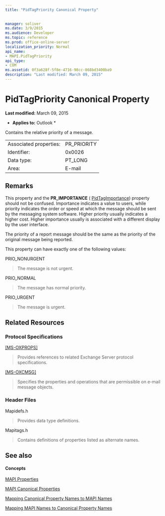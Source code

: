 ```yaml
---
title: "PidTagPriority Canonical Property"
 
 
manager: soliver
ms.date: 3/9/2015
ms.audience: Developer
ms.topic: reference
ms.prod: office-online-server
localization_priority: Normal
api_name:
- MAPI.PidTagPriority
api_type:
- COM
ms.assetid: 0f3a628f-5f8e-4716-98cc-868bd3400ba9
description: "Last modified: March 09, 2015"
---
```


# PidTagPriority Canonical Property

 **Last modified:** March 09, 2015 
  
 * **Applies to:** Outlook * 
  
Contains the relative priority of a message.
  
|||
|:-----|:-----|
|Associated properties:  <br/> |PR_PRIORITY  <br/> |
|Identifier:  <br/> |0x0026  <br/> |
|Data type:  <br/> |PT_LONG  <br/> |
|Area:  <br/> |E-mail  <br/> |
   
## Remarks

This property and the **PR_IMPORTANCE** ( [PidTagImportance](pidtagimportance-canonical-property.md)) property should not be confused. Importance indicates a value to users, while priority indicates the order or speed at which the message should be sent by the messaging system software. Higher priority usually indicates a higher cost. Higher importance usually is associated with a different display by the user interface.
  
The priority of a report message should be the same as the priority of the original message being reported.
  
This property can have exactly one of the following values:
  
PRIO_NONURGENT 
  
> The message is not urgent.
    
PRIO_NORMAL 
  
> The message has normal priority.
    
PRIO_URGENT 
  
> The message is urgent.
    
## Related Resources

### Protocol Specifications

[[MS-OXPROPS]](http://msdn.microsoft.com/library/f6ab1613-aefe-447d-a49c-18217230b148%28Office.15%29.aspx)
  
> Provides references to related Exchange Server protocol specifications.
    
[[MS-OXCMSG]](http://msdn.microsoft.com/library/7fd7ec40-deec-4c06-9493-1bc06b349682%28Office.15%29.aspx)
  
> Specifies the properties and operations that are permissible on e-mail message objects.
    
### Header Files

Mapidefs.h
  
> Provides data type definitions.
    
Mapitags.h
  
> Contains definitions of properties listed as alternate names.
    
## See also

#### Concepts

[MAPI Properties](mapi-properties.md)
  
[MAPI Canonical Properties](mapi-canonical-properties.md)
  
[Mapping Canonical Property Names to MAPI Names](mapping-canonical-property-names-to-mapi-names.md)
  
[Mapping MAPI Names to Canonical Property Names](mapping-mapi-names-to-canonical-property-names.md)

